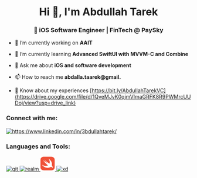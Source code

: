 <h1 align="center">Hi 👋, I'm Abdullah Tarek</h1>
<h3 align="center"> iOS Software Engineer | FinTech @ PaySky</h3>

- 🔭 I’m currently working on **AAIT**

- 🌱 I’m currently learning **Advanced SwiftUI with MVVM-C and Combine**

- 💬 Ask me about **iOS and software development**

- 📫 How to reach me **abdalla.taarek@gmail.**

- 📄 Know about my experiences [https://bit.ly/AbdullahTarekVC](https://drive.google.com/file/d/1QveMJvK0qjmVlmaGRFK8R9PWMrcUUDoj/view?usp=drive_link)

<h3 align="left">Connect with me:</h3>
<p align="left">
<a href="https://www.linkedin.com/in/3bdullahtarek/" target="blank"><img align="center" src="https://raw.githubusercontent.com/rahuldkjain/github-profile-readme-generator/master/src/images/icons/Social/linked-in-alt.svg" alt="https://www.linkedin.com/in/3bdullahtarek/" height="30" width="40" /></a>
</p>

<h3 align="left">Languages and Tools:</h3>
<p align="left"> <a href="https://git-scm.com/" target="_blank" rel="noreferrer"> <img src="https://www.vectorlogo.zone/logos/git-scm/git-scm-icon.svg" alt="git" width="40" height="40"/> </a> <a href="https://realm.io/" target="_blank" rel="noreferrer"> <img src="https://raw.githubusercontent.com/bestofjs/bestofjs-webui/8665e8c267a0215f3159df28b33c365198101df5/public/logos/realm.svg" alt="realm" width="40" height="40"/> </a> <a href="https://developer.apple.com/swift/" target="_blank" rel="noreferrer"> <img src="https://raw.githubusercontent.com/devicons/devicon/master/icons/swift/swift-original.svg" alt="swift" width="40" height="40"/> </a> <a href="https://www.adobe.com/products/xd.html" target="_blank" rel="noreferrer"> <img src="https://cdn.worldvectorlogo.com/logos/adobe-xd.svg" alt="xd" width="40" height="40"/> </a> </p>
